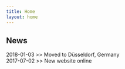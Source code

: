 ```yaml
---
title: Home
layout: home
---
```


<h2 class="post-list-heading">News</h2>

2018-01-03 >> Moved to Düsseldorf, Germany  
2017-07-02 >> New website online
